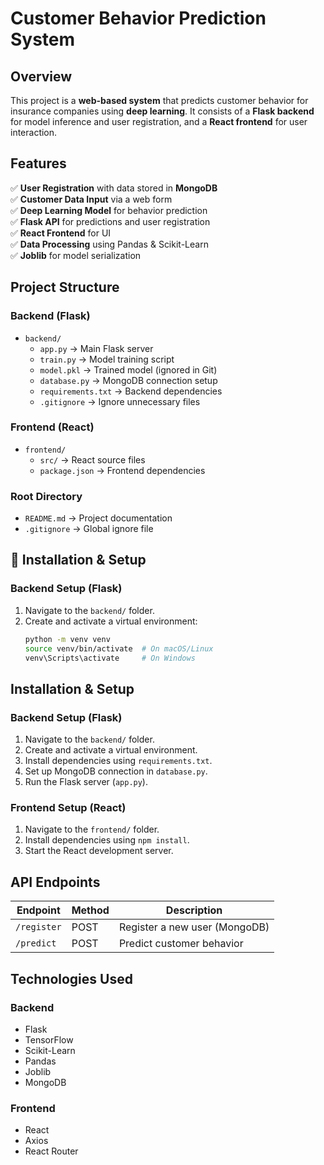 #  Customer Behavior Prediction System

##  Overview
This project is a **web-based system** that predicts customer behavior for insurance companies using **deep learning**. It consists of a **Flask backend** for model inference and user registration, and a **React frontend** for user interaction.

##  Features
✅ **User Registration** with data stored in **MongoDB**  
✅ **Customer Data Input** via a web form  
✅ **Deep Learning Model** for behavior prediction  
✅ **Flask API** for predictions and user registration  
✅ **React Frontend** for UI  
✅ **Data Processing** using Pandas & Scikit-Learn  
✅ **Joblib** for model serialization  

##  Project Structure

### **Backend (Flask)**
- `backend/`
  - `app.py` → Main Flask server  
  - `train.py` → Model training script  
  - `model.pkl` → Trained model (ignored in Git)  
  - `database.py` → MongoDB connection setup  
  - `requirements.txt` → Backend dependencies  
  - `.gitignore` → Ignore unnecessary files  

### **Frontend (React)**
- `frontend/`
  - `src/` → React source files  
  - `package.json` → Frontend dependencies  

### **Root Directory**
- `README.md` → Project documentation  
- `.gitignore` → Global ignore file  

## 🔧 Installation & Setup

### **Backend Setup (Flask)**
1. Navigate to the `backend/` folder.  
2. Create and activate a virtual environment:
   ```bash
   python -m venv venv
   source venv/bin/activate  # On macOS/Linux
   venv\Scripts\activate     # On Windows

##  Installation & Setup

### **Backend Setup (Flask)**
1. Navigate to the `backend/` folder.  
2. Create and activate a virtual environment.  
3. Install dependencies using `requirements.txt`.  
4. Set up MongoDB connection in `database.py`.  
5. Run the Flask server (`app.py`).  

### **Frontend Setup (React)**
1. Navigate to the `frontend/` folder.  
2. Install dependencies using `npm install`.  
3. Start the React development server.  

##  API Endpoints
| Endpoint        | Method | Description                      |
|----------------|--------|----------------------------------|
| `/register`    | POST   | Register a new user (MongoDB)   |
| `/predict`     | POST   | Predict customer behavior       |

## Technologies Used
### **Backend**
- Flask  
- TensorFlow  
- Scikit-Learn  
- Pandas  
- Joblib  
- MongoDB  

### **Frontend**
- React  
- Axios  
- React Router   
